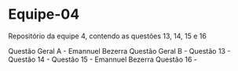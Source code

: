 # Equipe-04
Repositório da equipe 4, contendo as questões 13, 14, 15 e 16

Questão Geral A - Emannuel Bezerra
Questão Geral B - 
Questão 13 - 
Questão 14 -
Questão 15 - Emannuel Bezerra
Questão 16 - 
